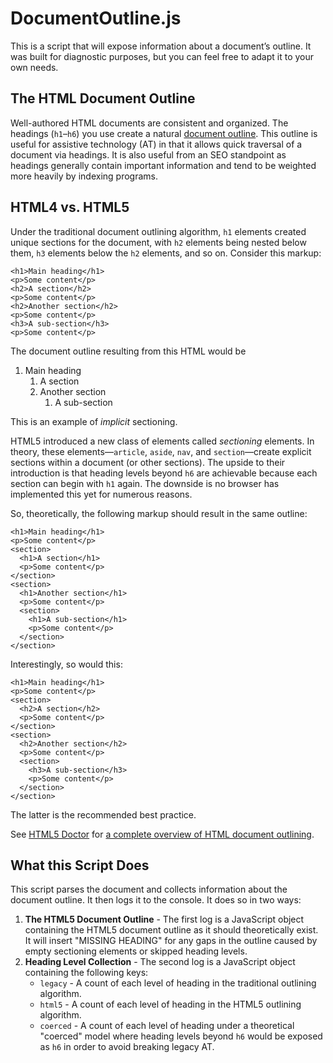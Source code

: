 # DocumentOutline.js

This is a script that will expose information about a document’s outline. It was built for diagnostic purposes, but you can feel free to adapt it to your own needs.

## The HTML Document Outline

Well-authored HTML documents are consistent and organized. The headings (`h1`–`h6`) you use create a natural [document outline](http://www.w3.org/TR/2002/REC-UAAG10-20021217/guidelines#tech-provide-outline-view). This outline is useful for assistive technology (AT) in that it allows quick traversal of a document via headings. It is also useful from an SEO standpoint as headings generally contain important information and tend to be weighted more heavily by indexing programs.

## HTML4 vs. HTML5

Under the traditional document outlining algorithm, `h1` elements created unique sections for the document, with `h2` elements being nested below them, `h3` elements below the `h2` elements, and so on. Consider this markup:

	<h1>Main heading</h1>
	<p>Some content</p>
	<h2>A section</h2>
	<p>Some content</p>
	<h2>Another section</h2>
	<p>Some content</p>
	<h3>A sub-section</h3>
	<p>Some content</p>

The document outline resulting from this HTML would be

1. Main heading
	1. A section
	2. Another section
		1. A sub-section

This is an example of *implicit* sectioning. 

HTML5 introduced a new class of elements called *sectioning* elements. In theory, these elements—`article`, `aside`, `nav`, and `section`—create explicit sections within a document (or other sections). The upside to their introduction is that heading levels beyond `h6` are achievable because each section can begin with `h1` again. The downside is no browser has implemented this yet for numerous reasons.

So, theoretically, the following markup should result in the same outline:

	<h1>Main heading</h1>
	<p>Some content</p>
	<section>
	  <h1>A section</h1>
	  <p>Some content</p>
	</section>
	<section>
	  <h1>Another section</h1>
	  <p>Some content</p>
	  <section>
	    <h1>A sub-section</h1>
	    <p>Some content</p>
	  </section>
	</section>

Interestingly, so would this:

	<h1>Main heading</h1>
	<p>Some content</p>
	<section>
	  <h2>A section</h2>
	  <p>Some content</p>
	</section>
	<section>
	  <h2>Another section</h2>
	  <p>Some content</p>
	  <section>
	    <h3>A sub-section</h3>
	    <p>Some content</p>
	  </section>
	</section>

The latter is the recommended best practice.

See [HTML5 Doctor](http://html5doctor.com/) for [a complete overview of HTML document outlining](http://html5doctor.com/outlines/).

## What this Script Does

This script parses the document and collects information about the document outline. It then logs it to the console. It does so in two ways:

1. **The HTML5 Document Outline** - The first log is a JavaScript object containing the HTML5 document outline as it should theoretically exist. It will insert "MISSING HEADING" for any gaps in the outline caused by empty sectioning elements or skipped heading levels.
2. **Heading Level Collection** - The second log is a JavaScript object containing the following keys:
	* `legacy` - A count of each level of heading in the traditional outlining algorithm.
	* `html5` - A count of each level of heading in the HTML5 outlining algorithm.
	* `coerced` - A count of each level of heading under a theoretical "coerced" model where heading levels beyond `h6` would be exposed as `h6` in order to avoid breaking legacy AT.